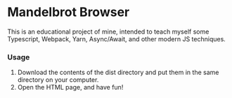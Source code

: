 # Mandelbrot Browser

This is an educational project of mine, intended to teach myself
some Typescript, Webpack, Yarn, Async/Await, and other modern JS techniques.

### Usage
1) Download the contents of the dist directory and put them in the
same directory on your computer.
2) Open the HTML page, and have fun!

